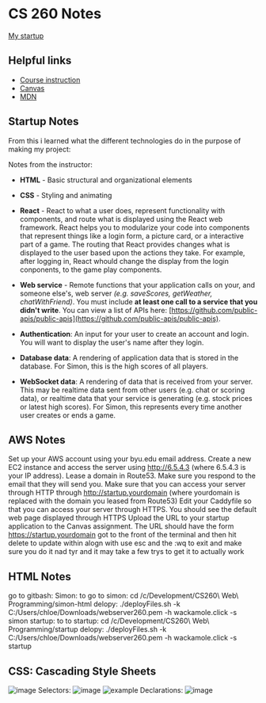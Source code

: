 # CS 260 Notes

[My startup](https://simon.cs260.click)

## Helpful links

- [Course instruction](https://github.com/webprogramming260)
- [Canvas](https://byu.instructure.com)
- [MDN](https://developer.mozilla.org)

## Startup Notes

From this i learned what the different technologies do in the purpose of making my project: 

Notes from the instructor:
- **HTML** - Basic structural and organizational elements
- **CSS** - Styling and animating
- **React** - React to what a user does, represent functionality with components, and route what is displayed using the React web framework. React helps you to modularize your code into components that represent things like a login form, a picture card, or a interactive part of a game. The routing that React provides changes what is displayed to the user based upon the actions they take. For example, after logging in, React whould change the display from the login conponents, to the game play components.
- **Web service** - Remote functions that your application calls on your, and someone else's, web server _(e.g. saveScores, getWeather, chatWithFriend)_. You must include **at least one call to a service that you didn't write**. You can view a list of APIs here: [https://github.com/public-apis/public-apis](https://github.com/public-apis/public-apis).

- **Authentication**: An input for your user to create an account and login. You will want to display the user's name after they login.
- **Database data**: A rendering of application data that is stored in the database. For Simon, this is the high scores of all players.
- **WebSocket data**: A rendering of data that is received from your server. This may be realtime data sent from other users (e.g. chat or scoring data), or realtime data that your service is generating (e.g. stock prices or latest high scores). For Simon, this represents every time another user creates or ends a game.


## AWS Notes

Set up your AWS account using your byu.edu email address.
Create a new EC2 instance and access the server using http://6.5.4.3 (where 6.5.4.3 is your IP address).
Lease a domain in Route53. Make sure you respond to the email that they will send you.
Make sure that you can access your server through HTTP through http://startup.yourdomain (where yourdomain is replaced with the domain you leased from Route53)
Edit your Caddyfile so that you can access your server through HTTPS.
You should see the default web page displayed through HTTPS
Upload the URL to your startup application to the Canvas assignment. The URL should have the form https://startup.yourdomain
got to the front of the terminal and then hit delete to update within alogn with use esc and the :wq to exit and make sure you do it nad tyr and it may take a few trys to get it to actually work

## HTML Notes
go to gitbash:
Simon: 
to go to simon:
cd /c/Development/CS260\ Web\ Programming/simon-html
delopy:
./deployFiles.sh -k C:/Users/chloe/Downloads/webserver260.pem -h wackamole.click -s simon
startup: 
to to startup:
cd /c/Development/CS260\ Web\ Programming/startup
delopy:
./deployFiles.sh -k C:/Users/chloe/Downloads/webserver260.pem -h wackamole.click -s startup






## CSS: Cascading Style Sheets
![image](https://github.com/user-attachments/assets/d4b85029-ee37-4629-9a60-95d6a5ff79d1)
Selectors: 
![image](https://github.com/user-attachments/assets/25d99d9b-001d-4524-a29e-a924906b3445)
![example](https://github.com/user-attachments/assets/345e0a1e-cca3-4117-8ded-5a9abf48ade9)
Declarations: 
![image](https://github.com/user-attachments/assets/b9cde03e-4057-45b1-a260-bc734d0c130b)



